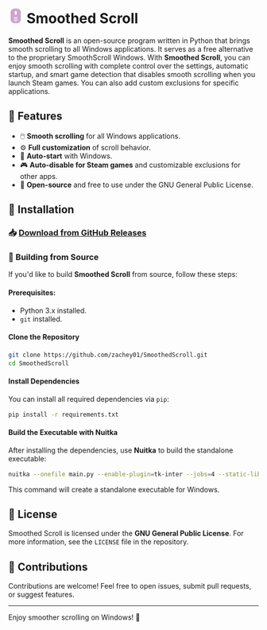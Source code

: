 # <img src='./assets/icon.png' alt='🖱️' width='30' height='30'/> Smoothed Scroll

**Smoothed Scroll** is an open-source program written in Python that brings smooth scrolling to all Windows applications. It serves as a free alternative to the proprietary SmoothScroll Windows. With **Smoothed Scroll**, you can enjoy smooth scrolling with complete control over the settings, automatic startup, and smart game detection that disables smooth scrolling when you launch Steam games. You can also add custom exclusions for specific applications.

## 📝 Features

- 🖱️ **Smooth scrolling** for all Windows applications.
- ⚙️ **Full customization** of scroll behavior.
- 🚀 **Auto-start** with Windows.
- 🎮 **Auto-disable for Steam games** and customizable exclusions for other apps.
- 🔧 **Open-source** and free to use under the GNU General Public License.

## 🚀 Installation

### 📥 [Download from GitHub Releases](https://github.com/zachey01/SmoothedScroll/releases/latest/download/SmoothedScroll.exe)

### 🔧 Building from Source

If you'd like to build **Smoothed Scroll** from source, follow these steps:

#### Prerequisites:

- Python 3.x installed.
- `git` installed.

#### Clone the Repository

```bash
git clone https://github.com/zachey01/SmoothedScroll.git
cd SmoothedScroll
```

#### Install Dependencies

You can install all required dependencies via `pip`:

```bash
pip install -r requirements.txt
```

#### Build the Executable with Nuitka

After installing the dependencies, use **Nuitka** to build the standalone executable:

```bash
nuitka --onefile main.py --enable-plugin=tk-inter --jobs=4 --static-libpython=no --remove-output --standalone --windows-disable-console --windows-icon-from-ico=./assets/icon.ico --output-filename=SmoothedScroll
```

This command will create a standalone executable for Windows.

## 📜 License

Smoothed Scroll is licensed under the **GNU General Public License**. For more information, see the `LICENSE` file in the repository.

## 🤝 Contributions

Contributions are welcome! Feel free to open issues, submit pull requests, or suggest features.

---

Enjoy smoother scrolling on Windows! 🌟
